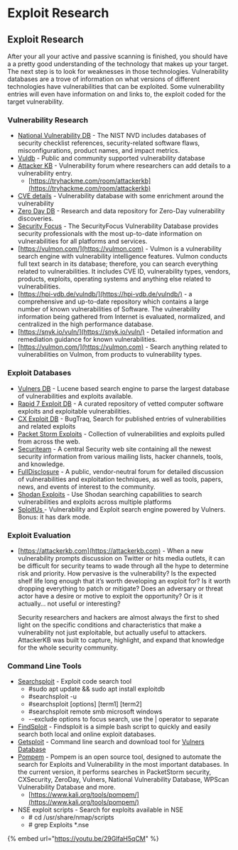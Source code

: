 # Exploit Research

## Exploit Research

After your all your active and passive scanning is finished, you should have a a pretty good understanding of the technology that makes up your target. The next step is to look for weaknesses in those technologies. Vulnerability databases are a trove of information on what versions of different technologies have vulnerabilities that can be exploited. Some vulnerability entries will even have information on and links to, the exploit coded for the target vulnerability.

### Vulnerability Research

* [National Vulnerability DB](https://nvd.nist.gov) - The NIST NVD includes databases of security checklist references, security-related software flaws, misconfigurations, product names, and impact metrics.
* [Vuldb](https://vuldb.com) - Public and community supported vulnerability database
* [Attacker KB](https://attackerkb.com) - Vulnerability forum where researchers can add details to a vulnerability entry.
  * [https://tryhackme.com/room/attackerkb](https://tryhackme.com/room/attackerkb)
* [CVE details](https://www.cvedetails.com) - Vulnerability database with some enrichment around the vulnerability
* [Zero Day DB](https://www.zero-day.cz/database/) - Research and data repository for Zero-Day vulnerability discoveries.
* [Security Focus](https://www.securityfocus.com/vulnerabilities) - The SecurityFocus Vulnerability Database provides security professionals with the most up-to-date information on vulnerabilities for all platforms and services.
* [https://vulmon.com/](https://vulmon.com) - Vulmon is a vulnerability search engine with vulnerability intelligence features. Vulmon conducts full text search in its database; therefore, you can search everything related to vulnerabilities. It includes CVE ID, vulnerability types, vendors, products, exploits, operating systems and anything else related to vulnerabilities.
* [https://hpi-vdb.de/vulndb/](https://hpi-vdb.de/vulndb/) - a comprehensive and up-to-date repository which contains a large number of known vulnerabilities of Software. The vulnerability information being gathered from Internet is evaluated, normalized, and centralized in the high performance database.
* [https://snyk.io/vuln/](https://snyk.io/vuln/) - Detailed information and remediation guidance for known vulnerabilities.
* [https://vulmon.com/](https://vulmon.com) - Search anything related to vulnerabilities on Vulmon, from products to vulnerability types.

### Exploit Databases

* [Vulners DB](https://vulners.com) - Lucene based search engine to parse the largest database of vulnerabilities and exploits available.
* [Rapid 7 Exploit DB](https://www.rapid7.com/db/) - A curated repository of vetted computer software exploits and exploitable vulnerabilities.
* [CX Exploit DB](https://cxsecurity.com/exploit/) - BugTraq, Search for published entries of vulnerabilities and related exploits
* [Packet Storm Exploits](https://packetstormsecurity.com/files/tags/exploit/) - Collection of vulnerabilities and exploits pulled from across the web.
* [Securiteam](https://securiteam.com) - A central Security web site containing all the newest security information from various mailing lists, hacker channels, tools, and knowledge.
* [FullDisclosure](https://seclists.org/fulldisclosure/) - A public, vendor-neutral forum for detailed discussion of vulnerabilities and exploitation techniques, as well as tools, papers, news, and events of interest to the community.
* [Shodan Exploits](https://exploits.shodan.io/welcome) - Use Shodan searching capabilities to search vulnerabilities and exploits across multiple platforms
* [SploitUs ](https://sploitus.com) - Vulnerability and Exploit search engine powered by Vulners. Bonus: it has dark mode.

### Exploit Evaluation

*   [https://attackerkb.com](https://attackerkb.com) - When a new vulnerability prompts discussion on Twitter or hits media outlets, it can be difficult for security teams to wade through all the hype to determine risk and priority. How pervasive is the vulnerability? Is the expected shelf life long enough that it’s worth developing an exploit for? Is it worth dropping everything to patch or mitigate? Does an adversary or threat actor have a desire or motive to exploit the opportunity? Or is it actually… not useful or interesting?

    Security researchers and hackers are almost always the first to shed light on the specific conditions and characteristics that make a vulnerability not just exploitable, but actually useful to attackers. AttackerKB was built to capture, highlight, and expand that knowledge for the whole security community.

### Command Line Tools

* [Searchsploit](https://www.exploit-db.com/searchsploit) - Exploit code search tool
  * \#sudo apt update && sudo apt install exploitdb&#x20;
  * \#searchsploit -u&#x20;
  * \#searchsploit \[options] \[term1] \[term2]&#x20;
  * \#searchsploit remote smb microsoft windows&#x20;
  * \--exclude options to focus search, use the | operator to separate
* [FindSploit](https://github.com/1N3/Findsploit) - Findsploit is a simple bash script to quickly and easily search both local and online exploit databases.
* [Getsploit](https://github.com/vulnersCom/getsploit) - Command line search and download tool for [Vulners Database](https://vulners.com)
* [Pompem](https://github.com/rfunix/Pompem) - Pompem is an open source tool, designed to automate the search for Exploits and Vulnerability in the most important databases. In the current version, it performs searches in PacketStorm security, CXSecurity, ZeroDay, Vulners, National Vulnerability Database, WPScan Vulnerability Database and more.
  * [https://www.kali.org/tools/pompem/](https://www.kali.org/tools/pompem/)
* NSE exploit scripts  - Search for exploits available in NSE
  * \# cd /usr/share/nmap/scripts&#x20;
  * \# grep Exploits \*.nse

{% embed url="https://youtu.be/29GlfaH5qCM" %}
